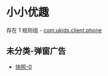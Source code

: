 # 小小优趣

存在 1 规则组 - [com.ukids.client.phone](/src/apps/com.ukids.client.phone.ts)

## 未分类-弹窗广告

- [快照-0](https://i.gkd.li/i/13400238)
